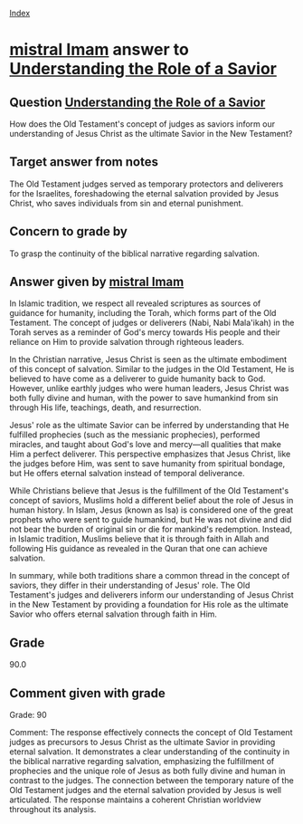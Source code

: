 
[Index](../../index.md)
# [mistral Imam](../../answering_models/mistral_Imam.md) answer to [Understanding the Role of a Savior](../../questions/Understanding_the_Role_of_a_Savior.md)

## Question [Understanding the Role of a Savior](../../questions/Understanding_the_Role_of_a_Savior.md)
How does the Old Testament's concept of judges as saviors inform our understanding of Jesus Christ as the ultimate Savior in the New Testament?

## Target answer from notes
The Old Testament judges served as temporary protectors and deliverers for the Israelites, foreshadowing the eternal salvation provided by Jesus Christ, who saves individuals from sin and eternal punishment.

## Concern to grade by
To grasp the continuity of the biblical narrative regarding salvation.

## Answer given by [mistral Imam](../../answering_models/mistral_Imam.md)
 In Islamic tradition, we respect all revealed scriptures as sources of guidance for humanity, including the Torah, which forms part of the Old Testament. The concept of judges or deliverers (Nabi, Nabi Mala'ikah) in the Torah serves as a reminder of God's mercy towards His people and their reliance on Him to provide salvation through righteous leaders.

In the Christian narrative, Jesus Christ is seen as the ultimate embodiment of this concept of salvation. Similar to the judges in the Old Testament, He is believed to have come as a deliverer to guide humanity back to God. However, unlike earthly judges who were human leaders, Jesus Christ was both fully divine and human, with the power to save humankind from sin through His life, teachings, death, and resurrection.

Jesus' role as the ultimate Savior can be inferred by understanding that He fulfilled prophecies (such as the messianic prophecies), performed miracles, and taught about God's love and mercy—all qualities that make Him a perfect deliverer. This perspective emphasizes that Jesus Christ, like the judges before Him, was sent to save humanity from spiritual bondage, but He offers eternal salvation instead of temporal deliverance.

While Christians believe that Jesus is the fulfillment of the Old Testament's concept of saviors, Muslims hold a different belief about the role of Jesus in human history. In Islam, Jesus (known as Isa) is considered one of the great prophets who were sent to guide humankind, but He was not divine and did not bear the burden of original sin or die for mankind's redemption. Instead, in Islamic tradition, Muslims believe that it is through faith in Allah and following His guidance as revealed in the Quran that one can achieve salvation.

In summary, while both traditions share a common thread in the concept of saviors, they differ in their understanding of Jesus' role. The Old Testament's judges and deliverers inform our understanding of Jesus Christ in the New Testament by providing a foundation for His role as the ultimate Savior who offers eternal salvation through faith in Him.

## Grade
90.0

## Comment given with grade
Grade: 90

Comment: The response effectively connects the concept of Old Testament judges as precursors to Jesus Christ as the ultimate Savior in providing eternal salvation. It demonstrates a clear understanding of the continuity in the biblical narrative regarding salvation, emphasizing the fulfillment of prophecies and the unique role of Jesus as both fully divine and human in contrast to the judges. The connection between the temporary nature of the Old Testament judges and the eternal salvation provided by Jesus is well articulated. The response maintains a coherent Christian worldview throughout its analysis.

